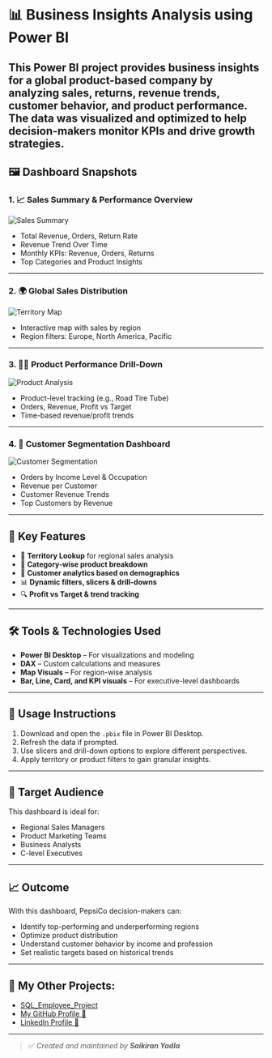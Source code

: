 # 📊 Business Insights Analysis using Power BI

This Power BI project provides business insights for a global product-based company by analyzing sales, returns, revenue trends, customer behavior, and product performance. The data was visualized and optimized to help decision-makers monitor KPIs and drive growth strategies.
---

## 🖼️ Dashboard Snapshots

### 1. 📈 Sales Summary & Performance Overview  
![Sales Summary](./f366e908-9c31-4570-956b-07eebc402fb1.png)

- Total Revenue, Orders, Return Rate
- Revenue Trend Over Time
- Monthly KPIs: Revenue, Orders, Returns
- Top Categories and Product Insights

---

### 2. 🌍 Global Sales Distribution  
![Territory Map](./b5b48fe6-5b04-46c0-8798-ccb382ea7179.png)

- Interactive map with sales by region
- Region filters: Europe, North America, Pacific

---

### 3. 🚴‍♂️ Product Performance Drill-Down  
![Product Analysis](./106ccccc-7aef-4f40-908c-abe1c8234f36.png)

- Product-level tracking (e.g., Road Tire Tube)
- Orders, Revenue, Profit vs Target
- Time-based revenue/profit trends

---

### 4. 👥 Customer Segmentation Dashboard  
![Customer Segmentation](./6e20dcd6-dfe2-41ba-800d-21283c78de9f.png)

- Orders by Income Level & Occupation
- Revenue per Customer
- Customer Revenue Trends
- Top Customers by Revenue

---

## 🚀 Key Features

- 📍 **Territory Lookup** for regional sales analysis  
- 🧊 **Category-wise product breakdown**  
- 👤 **Customer analytics based on demographics**  
- 📊 **Dynamic filters, slicers & drill-downs**  
- 🔍 **Profit vs Target & trend tracking**

---

## 🛠️ Tools & Technologies Used

- **Power BI Desktop** – For visualizations and modeling  
- **DAX** – Custom calculations and measures  
- **Map Visuals** – For region-wise analysis  
- **Bar, Line, Card, and KPI visuals** – For executive-level dashboards  

---

## 📁 Usage Instructions

1. Download and open the `.pbix` file in Power BI Desktop.  
2. Refresh the data if prompted.  
3. Use slicers and drill-down options to explore different perspectives.  
4. Apply territory or product filters to gain granular insights.

---

## 📌 Target Audience

This dashboard is ideal for:

- Regional Sales Managers  
- Product Marketing Teams  
- Business Analysts  
- C-level Executives  

---

## 📈 Outcome

With this dashboard, PepsiCo decision-makers can:

- Identify top-performing and underperforming regions
- Optimize product distribution
- Understand customer behavior by income and profession
- Set realistic targets based on historical trends

---
## 🔗 My Other Projects:
- [SQL_Employee_Project](https://github.com/Kiran8897/SQL_Employee_-Project)
- [My GitHub Profile 🧠](https://github.com/Kiran8897)
- [LinkedIn Profile 👋](https://www.linkedin.com/in/saikiran-yadla-897304198/)

---

> ✅ _Created and maintained by **Saikiran Yadla**_
